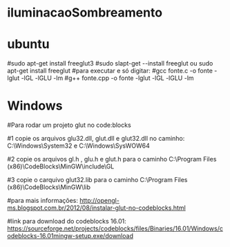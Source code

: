 # iluminacaoSombreamento
# ubuntu
#sudo apt-get install freeglut3
#sudo slapt-get --install freeglut ou sudo apt-get install freeglut
#para executar e só digitar:
#gcc fonte.c -o fonte -lglut -lGL -lGLU -lm
#g++ fonte.cpp -o fonte -lglut -lGL -lGLU -lm

# Windows
#Para rodar um projeto glut no code:blocks

#1 copie os arquivos glu32.dll, glut.dll e glut32.dll no caminho: C:\Windows\System32 e C:\Windows\SysWOW64

#2 copie os arquivos gl.h , glu.h e glut.h para o caminho C:\Program Files (x86)\CodeBlocks\MinGW\include\GL

#3 copie o carquivo glut32.lib para o caminho C:\Program Files (x86)\CodeBlocks\MinGW\lib

#para mais informações: http://opengl-ms.blogspot.com.br/2012/08/instalar-glut-no-codeblocks.html

#link para download do codeblocks 16.01: https://sourceforge.net/projects/codeblocks/files/Binaries/16.01/Windows/codeblocks-16.01mingw-setup.exe/download
